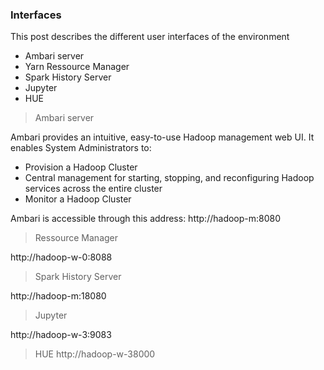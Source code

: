 ### Interfaces

This post describes the different user interfaces of the environment
- Ambari server
- Yarn Ressource Manager
- Spark History Server
- Jupyter
- HUE


> Ambari server

Ambari provides an intuitive, easy-to-use Hadoop management web UI. It enables System Administrators to:
- Provision a Hadoop Cluster
- Central management for starting, stopping, and reconfiguring Hadoop services across the entire cluster
- Monitor a Hadoop Cluster

Ambari is accessible through this address: http://hadoop-m:8080


> Ressource Manager

http://hadoop-w-0:8088


> Spark History Server

http://hadoop-m:18080


> Jupyter

http://hadoop-w-3:9083


> HUE
http://hadoop-w-38000


